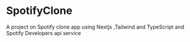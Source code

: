 # SpotifyClone
A project on Spotify clone app using Nextjs ,Tailwind and TypeScript and Spotify Developers api service
